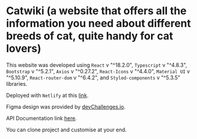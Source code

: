 # Catwiki (a website that offers all the information you need about different breeds of cat, quite handy for cat lovers)

This website was developed using `React` v "^18.2.0", `Typescript` v "^4.8.3", `Bootstrap` v "^5.2.1", `Axios` v "^0.27.2", `React-Icons` v "^4.4.0", `Material UI` v "^5.10.9", `React-router-dom` v "^6.4.2", and `Styled-components` v "^5.3.5" libraries.

Deployed with `Netlify` at this [link](https://catwiki-adeoluwa.netlify.app/).

Figma design was provided by [devChallenges.io](https://devchallenges.io/).

API Documentation link [here](https://github.com/JUGG097/Dev-Challenges-Catwiki-Django-BE).

You can clone project and customise at your end.
